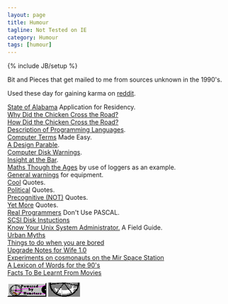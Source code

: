 ```yaml
---
layout: page
title: Humour
tagline: Not Tested on IE
category: Humour
tags: [humour]
---
```

{% include JB/setup %}

Bit and Pieces that get mailed to me from sources unknown in the 1990's. 

Used these day for gaining karma on [reddit](http://www.reddit.com/r/funny).

[State of Alabama](humour/Alabama_Form.html) Application for Residency.  
[Why Did the Chicken Cross the Road?](humour/Chicken_Jokes.html)  
[How Did the Chicken Cross the Road?](humour/Chicken_Jokes2.html)  
[Description of Programming Languages](humour/Computer_Languages.html).  
[Computer Terms](humour/Computing_Terms.html) Made Easy.  
[A Design Parable](humour/Design_Parable.html).  
[Computer Disk Warnings](humour/Disk_Warnings.html).  
[Insight at the Bar](humour/Legal_Matters.html).  
[Maths Though the Ages](humour/Logging.html) by use of loggers as an example.  
[General warnings](humour/Physics_Warnings.html) for equipment.  
[Cool](humour/Quotes1.html) Quotes.  
[Political](humour/Quotes2.html) Quotes.  
[Precognitive (NOT)](humour/Quotes3.html) Quotes.  
[Yet More](humour/Quotes4.html) Quotes.  
[Real Programmers](humour/Real_Programmers.html) Don't Use PASCAL.  
[SCSI Disk Instuctions](humour/SCSI_Instructions.html)  
[Know Your Unix System Administrator.](humour/Unix_Admin.html)  A Field Guide.  
[Urban Myths](humour/Urban_Myths.html)  
[Things to do when you are bored](humour/When_Bored.html)  
[Upgrade Notes for Wife 1.0](humour/Wife_Upgrade.html)  
[Experiments on cosmonauts on the Mir Space Station](humour/Fear_on_Mir.html)  
[A Lexicon of Words for the 90's](humour/Words_For_The_90s.html)  
[Facts To Be Learnt From Movies](humour/Movie_Facts.html)  

![Powered by Hamsters](humour/hamster.gif "Powered by Hamsters")
![Powered by Hamsters](humour/hammy.gif "Powered by Hamsters")


